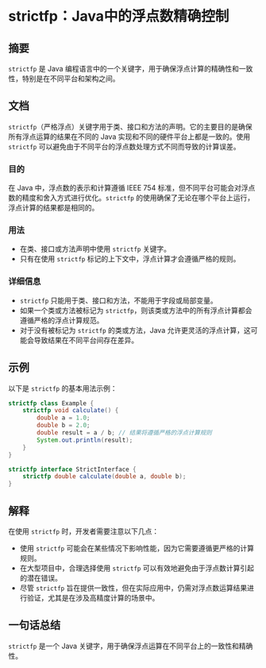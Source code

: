 <!--
Meta Description: # strictfp：Java中的浮点数精确控制 ## 摘要 `strictfp` 是 Java 编程语言中的一个关键字，用于确保浮点计算的精确性和一致性，特别是在不同平台和架构之间。 ## 文档 `strictfp`（严格浮点）关键字用于类、接口和方法的声明。它的主要目的是确保所有浮点运算的结果在...
Meta Keywords: strictfp, java, double, 关键字, calculate
-->

# strictfp：Java中的浮点数精确控制

## 摘要
`strictfp` 是 Java 编程语言中的一个关键字，用于确保浮点计算的精确性和一致性，特别是在不同平台和架构之间。

## 文档
`strictfp`（严格浮点）关键字用于类、接口和方法的声明。它的主要目的是确保所有浮点运算的结果在不同的 Java 实现和不同的硬件平台上都是一致的。使用 `strictfp` 可以避免由于不同平台的浮点数处理方式不同而导致的计算误差。

### 目的
在 Java 中，浮点数的表示和计算遵循 IEEE 754 标准，但不同平台可能会对浮点数的精度和舍入方式进行优化。`strictfp` 的使用确保了无论在哪个平台上运行，浮点计算的结果都是相同的。

### 用法
- 在类、接口或方法声明中使用 `strictfp` 关键字。
- 只有在使用 `strictfp` 标记的上下文中，浮点计算才会遵循严格的规则。

### 详细信息
- `strictfp` 只能用于类、接口和方法，不能用于字段或局部变量。
- 如果一个类或方法被标记为 `strictfp`，则该类或方法中的所有浮点计算都会遵循严格的浮点计算规范。
- 对于没有被标记为 `strictfp` 的类或方法，Java 允许更灵活的浮点计算，这可能会导致结果在不同平台间存在差异。

## 示例
以下是 `strictfp` 的基本用法示例：

```java
strictfp class Example {
    strictfp void calculate() {
        double a = 1.0;
        double b = 2.0;
        double result = a / b; // 结果将遵循严格的浮点计算规则
        System.out.println(result);
    }
}
```

```java
strictfp interface StrictInterface {
    strictfp double calculate(double a, double b);
}
```

## 解释
在使用 `strictfp` 时，开发者需要注意以下几点：
- 使用 `strictfp` 可能会在某些情况下影响性能，因为它需要遵循更严格的计算规则。
- 在大型项目中，合理选择使用 `strictfp` 可以有效地避免由于浮点数计算引起的潜在错误。
- 尽管 `strictfp` 旨在提供一致性，但在实际应用中，仍需对浮点数运算结果进行验证，尤其是在涉及高精度计算的场景中。

## 一句话总结
`strictfp` 是一个 Java 关键字，用于确保浮点运算在不同平台上的一致性和精确性。